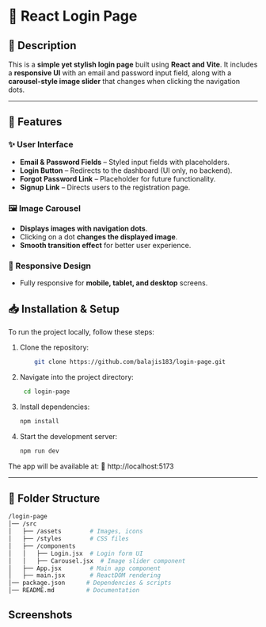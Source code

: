 # 🔑 React Login Page  

## 📌 Description  
This is a **simple yet stylish login page** built using **React and Vite**. It includes a **responsive UI** with an email and password input field, along with a **carousel-style image slider** that changes when clicking the navigation dots.  

---

## 🌟 Features  

### ✨ User Interface  
- **Email & Password Fields** – Styled input fields with placeholders.  
- **Login Button** – Redirects to the dashboard (UI only, no backend).  
- **Forgot Password Link** – Placeholder for future functionality.  
- **Signup Link** – Directs users to the registration page.  

### 🖼️ Image Carousel  
- **Displays images with navigation dots**.  
- Clicking on a dot **changes the displayed image**.  
- **Smooth transition effect** for better user experience.  

### 📱 Responsive Design  
- Fully responsive for **mobile, tablet, and desktop** screens.  


## 📥 Installation & Setup

To run the project locally, follow these steps:

1. Clone the repository:
    
   ```bash
       git clone https://github.com/balajis183/login-page.git
     ```
2. Navigate into the project directory:
    
    
   ```bash
    cd login-page
   ```
3. Install dependencies:
   ```bash
   npm install
   ```
4. Start the development server:
   ```bash
   npm run dev
   ```

The app will be available at:
📌 http://localhost:5173

---

## 📂 Folder Structure  

```bash
/login-page
│── /src
│   ├── /assets        # Images, icons
│   ├── /styles        # CSS files
│   ├── /components
│   │   ├── Login.jsx  # Login form UI
│   │   ├── Carousel.jsx  # Image slider component
│   ├── App.jsx        # Main app component
│   ├── main.jsx       # ReactDOM rendering
│── package.json      # Dependencies & scripts
│── README.md         # Documentation

```


## Screenshots


